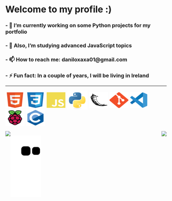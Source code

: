 <h1> Welcome to my profile :) </h1>


<h3> - 🔭 I’m currently working on some Python projects for my portfolio </h3>
<h3> - 🌱 Also, I’m studying advanced JavaScript topics </h3>
<h3> - 📫 How to reach me: daniloxaxa01@gmail.com </h3>
<h3> - ⚡ Fun fact: In a couple of years, I will be living in Ireland </h3>

---

<div style="display: inline_block;">
  <img align="center" alt="HTML" height="50" width="60" src="https://raw.githubusercontent.com/devicons/devicon/master/icons/html5/html5-original.svg">
  <img align="center" alt="CSS" height="50" width="60" src="https://raw.githubusercontent.com/devicons/devicon/master/icons/css3/css3-original.svg">
  <img align="center" alt="JS" height="50" width="60" src="https://raw.githubusercontent.com/devicons/devicon/master/icons/javascript/javascript-plain.svg">
  <!-- <img align="center" alt="TS" height="50" width="60" src="https://raw.githubusercontent.com/devicons/devicon/master/icons/typescript/typescript-original.svg"> -->
  <!-- <img align="center" alt="React" height="50" width="60" src="https://raw.githubusercontent.com/devicons/devicon/master/icons/react/react-original.svg">-->
  <!-- <img align="center" alt="Node" height="50" width="60" src="https://raw.githubusercontent.com/devicons/devicon/master/icons/nodejs/nodejs-original.svg"> -->
  <!-- <img align="center" alt="Express" height="50" width="60" src="https://raw.githubusercontent.com/devicons/devicon/master/icons/express/express-original.svg"> -->
  <img align="center" alt="Python" height="60" width="65" src="https://raw.githubusercontent.com/devicons/devicon/master/icons/python/python-original.svg">
  <!-- <img align="center" alt="Django" height="75" width="65" src="https://raw.githubusercontent.com/devicons/devicon/master/icons/django/django-original.svg"> -->
  <img align="center" alt="Flask" height="50" width="60" src="https://raw.githubusercontent.com/devicons/devicon/master/icons/flask/flask-original.svg">
  <!-- <img align="center" alt="MySQL" height="50" width="60" src="https://raw.githubusercontent.com/devicons/devicon/master/icons/mysql/mysql-original.svg"> -->
  <!-- <img align="center" alt="MongoDB" height="50" width="60" src="https://raw.githubusercontent.com/devicons/devicon/master/icons/mongodb/mongodb-original.svg"> -->
  <img align="center" alt="Git" height="50" width="60" src="https://raw.githubusercontent.com/devicons/devicon/master/icons/git/git-original.svg">
  <img align="center" alt="VS Code" height="50" width="55" src="https://raw.githubusercontent.com/devicons/devicon/master/icons/vscode/vscode-original.svg">
  <img align="center" alt="RaspberryPi" height="50" width="60" src="https://raw.githubusercontent.com/devicons/devicon/master/icons/raspberrypi/raspberrypi-original.svg">
  <img align="center" alt="C" height="50" width="60" src="https://raw.githubusercontent.com/devicons/devicon/master/icons/c/c-original.svg">
</div>

<br>

<a href="https://github.com/Danilo-Xaxa/Danilo-Xaxa">
  <img align = "left" src = "https://github-readme-stats.vercel.app/api/top-langs/?username=Danilo-Xaxa&theme=dracula"/>
</a>

<a href="https://github.com/ricarthlima/Danilo-Xaxa/Danilo-Xaxa">
  <img align = "right" src = "https://github-readme-stats.vercel.app/api?username=Danilo-Xaxa&show_icons=true&theme=dracula&include_all_commits=true&count_private=true&layout=compact"/>
</a>

![Snake animation](https://github.com/Danilo-Xaxa/Danilo-Xaxa/blob/output/github-contribution-grid-snake.svg)




